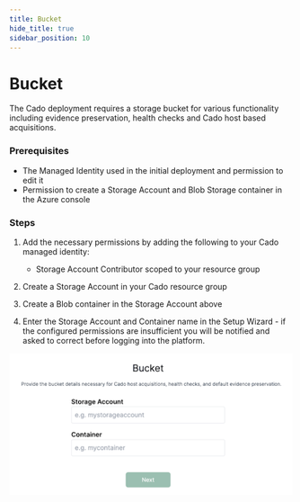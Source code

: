 ```yaml
---
title: Bucket
hide_title: true
sidebar_position: 10
---
```


# Bucket

The Cado deployment requires a storage bucket for various functionality including evidence preservation, health checks and Cado host based acquisitions.

### Prerequisites

   - The Managed Identity used in the initial deployment and permission to edit it
   - Permission to create a Storage Account and Blob Storage container in the Azure console

### Steps

1. Add the necessary permissions by adding the following to your Cado managed identity:
   - Storage Account Contributor scoped to your resource group

2. Create a Storage Account in your Cado resource group
3. Create a Blob container in the Storage Account above
4. Enter the Storage Account and Container name in the Setup Wizard - if the configured permissions are insufficient you will be notified and asked to correct before logging into the platform.

![Azure Bucket](/img/azure-bucket.png)
